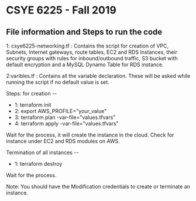 # CSYE 6225 - Fall 2019

## File information and Steps to run the code

1: csye6225-networking.tf : Contains the script for creation of VPC, Subnets, Internet gateways, route tables, EC2 and RDS Instances, their security groups with rules for inbound/outbound traffic, S3 bucket with default encryption and a MySQL Dynamo Table for RDS instance.

2:varibles.tf : Contains all the variable declaration. These will be asked while running the script if no default value is set.

Steps: for creation -- 
- 1: terraform init
- 2: export AWS_PROFILE="your_value"
- 3: terraform plan -var-file="values.tfvars"
- 4: terraform apply -var-file="values.tfvars"

Wait for the process, it will create the instance in the cloud. Check for instance under EC2 and RDS modules on AWS.

Termination of all instances -- 
- 1: terraform destroy

Wait for the process. 

Note: You should have the Modification credentials to create or terminate an instance.
